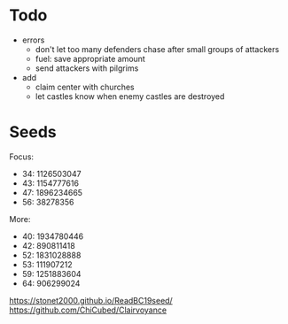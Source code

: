 # Todo
- errors
	- don't let too many defenders chase after small groups of attackers
	- fuel: save appropriate amount
	- send attackers with pilgrims
- add
	- claim center with churches
	- let castles know when enemy castles are destroyed


# Seeds
Focus:

 - 34: 1126503047
 - 43: 1154777616
 - 47: 1896234665
 - 56: 38278356

More:

 - 40: 1934780446
 - 42: 890811418
 - 52: 1831028888
 - 53: 111907212
 - 59: 1251883604
 - 64: 906299024


https://stonet2000.github.io/ReadBC19seed/
https://github.com/ChiCubed/Clairvoyance
